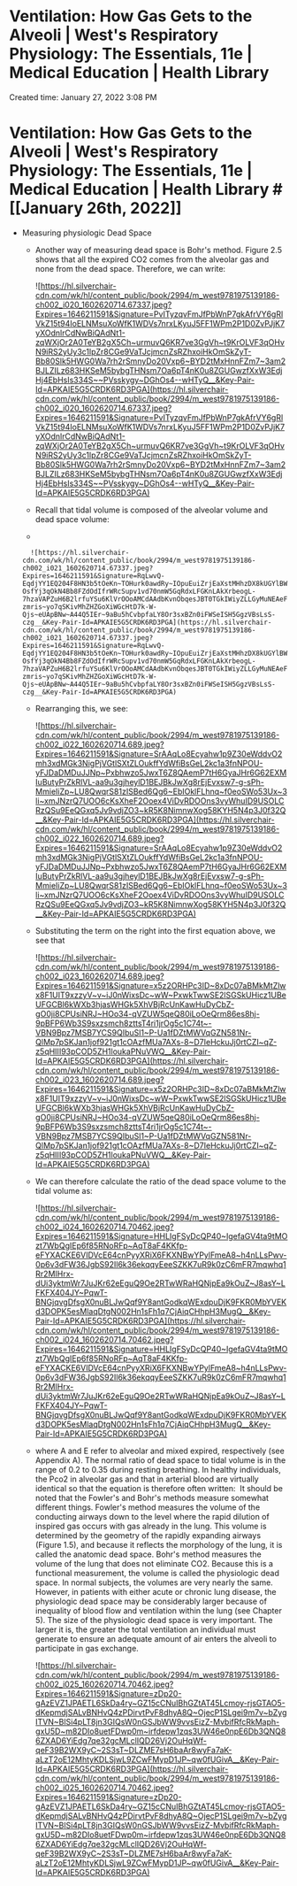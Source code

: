 # Ventilation: How Gas Gets to the Alveoli | West's Respiratory Physiology: The Essentials, 11e | Medical Education | Health Library

Created time: January 27, 2022 3:08 PM

# Ventilation: How Gas Gets to the Alveoli | West's Respiratory Physiology: The Essentials, 11e | Medical Education | Health Library #[[January 26th, 2022]]

- Measuring physiologic Dead Space
    - Another way of measuring dead space is Bohr's method. Figure 2.5 shows that all the expired CO2 comes from the alveolar gas and none from the dead space. Therefore, we can write:
        
        ![https://hl.silverchair-cdn.com/wk/hl/content_public/book/2994/m_west9781975139186-ch002_i020_1602620714.67337.jpeg?Expires=1646211591&Signature=PvITyzqvFmJfPbWnP7gkAfrVY6gRlVkZ15t94IoELNMsuXoWfK1WDVs7nrxLKyuJ5FF1WPm2P1D0ZvPJjK7yXOdnlrCdNwBiQAdNt1-zqWXjOr2A0TeYB2gX5Ch~urmuvQ6KR7ve3GgVh~t9KrOLVF3qOHvN9iRS2yUy3c1lpZr8CGe9VaTJcjmcnZsRZhxoiHkOmSkZyT-Bb80Slk5HWG0Wa7rh2rSmnyDo20Vxp6~BYD2tMxHnnFZm7~3am2BJLZILz683HKSeM5bybgTHNsm7Oa6pT4nK0u8ZGUGwzfXxW3EdjHj4EbHsIs334S~~PVsskygy~DGhOs4--wHTyQ__&Key-Pair-Id=APKAIE5G5CRDK6RD3PGA](https://hl.silverchair-cdn.com/wk/hl/content_public/book/2994/m_west9781975139186-ch002_i020_1602620714.67337.jpeg?Expires=1646211591&Signature=PvITyzqvFmJfPbWnP7gkAfrVY6gRlVkZ15t94IoELNMsuXoWfK1WDVs7nrxLKyuJ5FF1WPm2P1D0ZvPJjK7yXOdnlrCdNwBiQAdNt1-zqWXjOr2A0TeYB2gX5Ch~urmuvQ6KR7ve3GgVh~t9KrOLVF3qOHvN9iRS2yUy3c1lpZr8CGe9VaTJcjmcnZsRZhxoiHkOmSkZyT-Bb80Slk5HWG0Wa7rh2rSmnyDo20Vxp6~BYD2tMxHnnFZm7~3am2BJLZILz683HKSeM5bybgTHNsm7Oa6pT4nK0u8ZGUGwzfXxW3EdjHj4EbHsIs334S~~PVsskygy~DGhOs4--wHTyQ__&Key-Pair-Id=APKAIE5G5CRDK6RD3PGA)
        
    - Recall that tidal volume is composed of the alveolar volume and dead space volume:
    - 
        
        ![https://hl.silverchair-cdn.com/wk/hl/content_public/book/2994/m_west9781975139186-ch002_i021_1602620714.67337.jpeg?Expires=1646211591&Signature=RqLwvQ-EqdjYY1EQ204F8HN3b5tOeKn~TOHurk0awdRy~IOpuEuiZrjEaXstMHhzDX8kUGYlBWEOUoPSp1HTnIw~Be048r3UYzqe~ue-OsfYj3qOkN4Bb8FZdOdIfrWRcSupv1vd70nmW5GqRdxLFGKnLAkXrbeogL-7hzaVAPZuH6B2lrfuYSu6KlVrOOoAMCdAAdbKvnObqesJBT0TGkIWiyZLLGyMuNEAeF1r98Yk1Z97-zmris~yo7qSKivMhZHZGoXiWGcHtD7k-W-Qjs~eUApBNw~A44Q5IEr~9aBu5hCvbpfaLY8Or3sxBZn0iFWSeISH5GgzVBsLsS-czg__&Key-Pair-Id=APKAIE5G5CRDK6RD3PGA](https://hl.silverchair-cdn.com/wk/hl/content_public/book/2994/m_west9781975139186-ch002_i021_1602620714.67337.jpeg?Expires=1646211591&Signature=RqLwvQ-EqdjYY1EQ204F8HN3b5tOeKn~TOHurk0awdRy~IOpuEuiZrjEaXstMHhzDX8kUGYlBWEOUoPSp1HTnIw~Be048r3UYzqe~ue-OsfYj3qOkN4Bb8FZdOdIfrWRcSupv1vd70nmW5GqRdxLFGKnLAkXrbeogL-7hzaVAPZuH6B2lrfuYSu6KlVrOOoAMCdAAdbKvnObqesJBT0TGkIWiyZLLGyMuNEAeF1r98Yk1Z97-zmris~yo7qSKivMhZHZGoXiWGcHtD7k-W-Qjs~eUApBNw~A44Q5IEr~9aBu5hCvbpfaLY8Or3sxBZn0iFWSeISH5GgzVBsLsS-czg__&Key-Pair-Id=APKAIE5G5CRDK6RD3PGA)
        
    - Rearranging this, we see:
        
        ![https://hl.silverchair-cdn.com/wk/hl/content_public/book/2994/m_west9781975139186-ch002_i022_1602620714.689.jpeg?Expires=1646211591&Signature=SrAAqLo8Ecyahw1p9Z30eWddvO2mh3xdMGk3NigPjVGtlSXtZLOukffYdWfiBsGeL2kc1a3fnNPOU-yFJDaDMDuJJNp~Pxbhwzo5JwxT6Z8QAemP7tH6GyaJHr6G62EXMIuButyPrZkRlVL-aa9u3gjheylD1BEJBkJwXg8rEjEvxsw7-g-sPh-MmieIiZp~LU8QwqrS81zISBed6Qg6~EbIOklFLhnq~f0eoSWo53Ux~3li~xmJNzrQ7UOO6cKsXheF2Ooex4ViDvRDOOns3vyWhuID9USOLCRzQSu9EeQGxq5Jv9vdjZO3~kR5K8NimnwXog58KYH5N4p3J0f32Q__&Key-Pair-Id=APKAIE5G5CRDK6RD3PGA](https://hl.silverchair-cdn.com/wk/hl/content_public/book/2994/m_west9781975139186-ch002_i022_1602620714.689.jpeg?Expires=1646211591&Signature=SrAAqLo8Ecyahw1p9Z30eWddvO2mh3xdMGk3NigPjVGtlSXtZLOukffYdWfiBsGeL2kc1a3fnNPOU-yFJDaDMDuJJNp~Pxbhwzo5JwxT6Z8QAemP7tH6GyaJHr6G62EXMIuButyPrZkRlVL-aa9u3gjheylD1BEJBkJwXg8rEjEvxsw7-g-sPh-MmieIiZp~LU8QwqrS81zISBed6Qg6~EbIOklFLhnq~f0eoSWo53Ux~3li~xmJNzrQ7UOO6cKsXheF2Ooex4ViDvRDOOns3vyWhuID9USOLCRzQSu9EeQGxq5Jv9vdjZO3~kR5K8NimnwXog58KYH5N4p3J0f32Q__&Key-Pair-Id=APKAIE5G5CRDK6RD3PGA)
        
    - Substituting the term on the right into the first equation above, we see that
        
        ![https://hl.silverchair-cdn.com/wk/hl/content_public/book/2994/m_west9781975139186-ch002_i023_1602620714.689.jpeg?Expires=1646211591&Signature=x5z2ORHPc3ID~8xDc07aBMkMtZlwx8F1UIT9xzzyV~v~iJ0nWixsDc~wW~PxwkTwwSE2lSGSkUHicz1UBeUFGCBl6kWXb3hjasWHGk5XhVBjRcUnKawHuDyCbZ-gO0ji8CPUsiNRJ~HOo34-qVZUW5qeQ80iLoOeQrm86es8hj-9pBFP6Wb3S9sxzsmch8zttsT4ri1jrOg5c1C74t~-VBN9Bpz7MSB7YCS9QIbuSl1~P-Ua1fDZtMWVqGZN581Nr-QlMp7pSKJan1jof921gt1cOAzfMUa7AXs-8~D7IeHckuJj0rtCZI~qZ-z5qHIII93pCOD5ZH1loukaPNuVWQ__&Key-Pair-Id=APKAIE5G5CRDK6RD3PGA](https://hl.silverchair-cdn.com/wk/hl/content_public/book/2994/m_west9781975139186-ch002_i023_1602620714.689.jpeg?Expires=1646211591&Signature=x5z2ORHPc3ID~8xDc07aBMkMtZlwx8F1UIT9xzzyV~v~iJ0nWixsDc~wW~PxwkTwwSE2lSGSkUHicz1UBeUFGCBl6kWXb3hjasWHGk5XhVBjRcUnKawHuDyCbZ-gO0ji8CPUsiNRJ~HOo34-qVZUW5qeQ80iLoOeQrm86es8hj-9pBFP6Wb3S9sxzsmch8zttsT4ri1jrOg5c1C74t~-VBN9Bpz7MSB7YCS9QIbuSl1~P-Ua1fDZtMWVqGZN581Nr-QlMp7pSKJan1jof921gt1cOAzfMUa7AXs-8~D7IeHckuJj0rtCZI~qZ-z5qHIII93pCOD5ZH1loukaPNuVWQ__&Key-Pair-Id=APKAIE5G5CRDK6RD3PGA)
        
    - We can therefore calculate the ratio of the dead space volume to the tidal volume as:
        
        ![https://hl.silverchair-cdn.com/wk/hl/content_public/book/2994/m_west9781975139186-ch002_i024_1602620714.70462.jpeg?Expires=1646211591&Signature=HHLIgFSyDcQP40~IgefaGV4ta9tMOzt7WbQgIEp6f85RNoRFp~AqT8aF4KKfp-eFYXACKE6VIDVcE64cnPyyXRiX6FKXNBwYPylFmeA8~h4nLLsPwv-0p6v3dFW36JgbS92Il6k36ekqqyEeeSZKK7uR9k0zC6mFR7mqwhq1Rr2MIHrx-dUi3yktmWr7JuJKr62eEguQ9Oe2RTwWRaHQNjpEa9kOuZ~J8asY~LFKFX404JY~PqwT-BNGjqvgDfsgX0nuBLJwQqf9Y8antGodkqWExdpuDjK9FKR0MbYVEKd3DOPK5esMlaqDtgN002Hn1sFh1q7CjAiqCHhpH3MugQ__&Key-Pair-Id=APKAIE5G5CRDK6RD3PGA](https://hl.silverchair-cdn.com/wk/hl/content_public/book/2994/m_west9781975139186-ch002_i024_1602620714.70462.jpeg?Expires=1646211591&Signature=HHLIgFSyDcQP40~IgefaGV4ta9tMOzt7WbQgIEp6f85RNoRFp~AqT8aF4KKfp-eFYXACKE6VIDVcE64cnPyyXRiX6FKXNBwYPylFmeA8~h4nLLsPwv-0p6v3dFW36JgbS92Il6k36ekqqyEeeSZKK7uR9k0zC6mFR7mqwhq1Rr2MIHrx-dUi3yktmWr7JuJKr62eEguQ9Oe2RTwWRaHQNjpEa9kOuZ~J8asY~LFKFX404JY~PqwT-BNGjqvgDfsgX0nuBLJwQqf9Y8antGodkqWExdpuDjK9FKR0MbYVEKd3DOPK5esMlaqDtgN002Hn1sFh1q7CjAiqCHhpH3MugQ__&Key-Pair-Id=APKAIE5G5CRDK6RD3PGA)
        
    - where A and E refer to alveolar and mixed expired, respectively (see Appendix A). The normal ratio of dead space to tidal volume is in the range of 0.2 to 0.35 during resting breathing. In healthy individuals, the Pco2 in alveolar gas and that in arterial blood are virtually identical so that the equation is therefore often written:  It should be noted that the Fowler's and Bohr's methods measure somewhat different things. Fowler's method measures the volume of the conducting airways down to the level where the rapid dilution of inspired gas occurs with gas already in the lung. This volume is determined by the geometry of the rapidly expanding airways (Figure 1.5), and because it reflects the morphology of the lung, it is called the anatomic dead space. Bohr's method measures the volume of the lung that does not eliminate CO2. Because this is a functional measurement, the volume is called the physiologic dead space. In normal subjects, the volumes are very nearly the same. However, in patients with either acute or chronic lung disease, the physiologic dead space may be considerably larger because of inequality of blood flow and ventilation within the lung (see Chapter 5). The size of the physiologic dead space is very important. The larger it is, the greater the total ventilation an individual must generate to ensure an adequate amount of air enters the alveoli to participate in gas exchange.
        
        ![https://hl.silverchair-cdn.com/wk/hl/content_public/book/2994/m_west9781975139186-ch002_i025_1602620714.70462.jpeg?Expires=1646211591&Signature=zDp20-gAzEVZ1JPAETL6SkDa4ry~GZ15cCNuIBhGZtAT45Lcmoy-rjsGTAO5-dKepmdjSALvBNHvQ4zPDirvtPvF8dhyA8Q~OjecP1SLgei9m7v~bZygITVN~BlSi4pLT8jn3GIQsW0nGSJbWW9vvsEizZ-MvbifRfcRkMaph-gxU5D~m82DIo8uetFDwp0m~irfdepw1zqs3UW46e0npE6Db3QNQ86ZXAD6YiEdg7qe32gcMLclIQD26Vj2OuHqWf-qeF39B2WX9yC~2S3sT~DLZME7sH6baAr8wyFa7aK-aLzT2oE12MhtyKDLSjwL9ZCwFMypD1JP~qw0fUGivA__&Key-Pair-Id=APKAIE5G5CRDK6RD3PGA](https://hl.silverchair-cdn.com/wk/hl/content_public/book/2994/m_west9781975139186-ch002_i025_1602620714.70462.jpeg?Expires=1646211591&Signature=zDp20-gAzEVZ1JPAETL6SkDa4ry~GZ15cCNuIBhGZtAT45Lcmoy-rjsGTAO5-dKepmdjSALvBNHvQ4zPDirvtPvF8dhyA8Q~OjecP1SLgei9m7v~bZygITVN~BlSi4pLT8jn3GIQsW0nGSJbWW9vvsEizZ-MvbifRfcRkMaph-gxU5D~m82DIo8uetFDwp0m~irfdepw1zqs3UW46e0npE6Db3QNQ86ZXAD6YiEdg7qe32gcMLclIQD26Vj2OuHqWf-qeF39B2WX9yC~2S3sT~DLZME7sH6baAr8wyFa7aK-aLzT2oE12MhtyKDLSjwL9ZCwFMypD1JP~qw0fUGivA__&Key-Pair-Id=APKAIE5G5CRDK6RD3PGA)